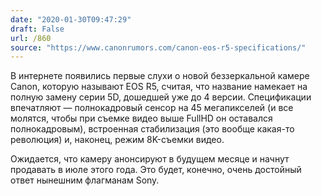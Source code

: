 ```yaml
---
date: "2020-01-30T09:47:29"
draft: False
url: /860
source: "https://www.canonrumors.com/canon-eos-r5-specifications/"
---
```


В интернете появились первые слухи о новой беззеркальной камере Canon, которую называют EOS R5, считая, что название намекает на полную замену серии 5D, дошедшей уже до 4 версии. Спецификации впечатляют — полнокадровый сенсор на 45 мегапикселей (и все молятся, чтобы при съемке видео выше FullHD он оставался полнокадровым), встроенная стабилизация (это вообще какая-то революция) и, наконец, режим 8K-съемки видео. 

Ожидается, что камеру анонсируют в будущем месяце и начнут продавать в июле этого года. Это будет, конечно, очень достойный ответ нынешним флагманам Sony.
